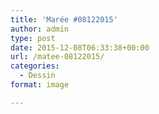 ```yaml
---
title: 'Marée #08122015'
author: admin
type: post
date: 2015-12-08T06:33:38+00:00
url: /matee-08122015/
categories:
  - Dessin
format: image

---
```

